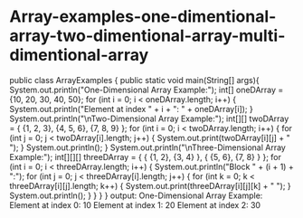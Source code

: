 # Array-examples-one-dimentional-array-two-dimentional-array-multi-dimentional-array
public class ArrayExamples {
    public static void main(String[] args){
        System.out.println("One-Dimensional Array Example:");
        int[] oneDArray = {10, 20, 30, 40, 50};
        for (int i = 0; i < oneDArray.length; i++) {
            System.out.println("Element at index " + i + ": " + oneDArray[i]);
        }
        System.out.println("\nTwo-Dimensional Array Example:");
        int[][] twoDArray = {
            {1, 2, 3},
            {4, 5, 6},
            {7, 8, 9}
        };
        for (int i = 0; i < twoDArray.length; i++) {
            for (int j = 0; j < twoDArray[i].length; j++)
  {       System.out.print(twoDArray[i][j] + " ");
            }
            System.out.println();
        }
        System.out.println("\nThree-Dimensional Array Example:");
        int[][][] threeDArray = {
            {
                {1, 2},
                {3, 4}
            },
            {
                {5, 6},
                {7, 8}
            }
        };
        for (int i = 0; i < threeDArray.length; i++) {
            System.out.println("Block " + (i + 1) + ":");
            for (int j = 0; j < threeDArray[i].length; j++) {
                for (int k = 0; k < threeDArray[i][j].length; k++)
  {                    System.out.print(threeDArray[i][j][k] + " ");
                }
                System.out.println();
            }
        }
    }
}
output:
One-Dimensional Array Example:
Element at index 0: 10
Element at index 1: 20
Element at index 2: 30
